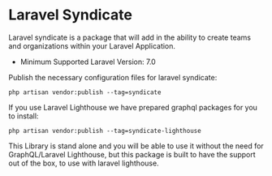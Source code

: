 # Laravel Syndicate
Laravel syndicate is a package that will add in the ability to create teams and organizations within your Laravel Application.

- Minimum Supported Laravel Version: 7.0

Publish the necessary configuration files for laravel syndicate:
```
php artisan vendor:publish --tag=syndicate
```

If you use Laravel Lighthouse we have prepared graphql packages for you to install:
```
php artisan vendor:publish --tag=syndicate-lighthouse
```

   This Library is stand alone and you will be able to use it without the need for GraphQL/Laravel Lighthouse, but this package is built to have the support out of the box, to use with laravel lighthouse.